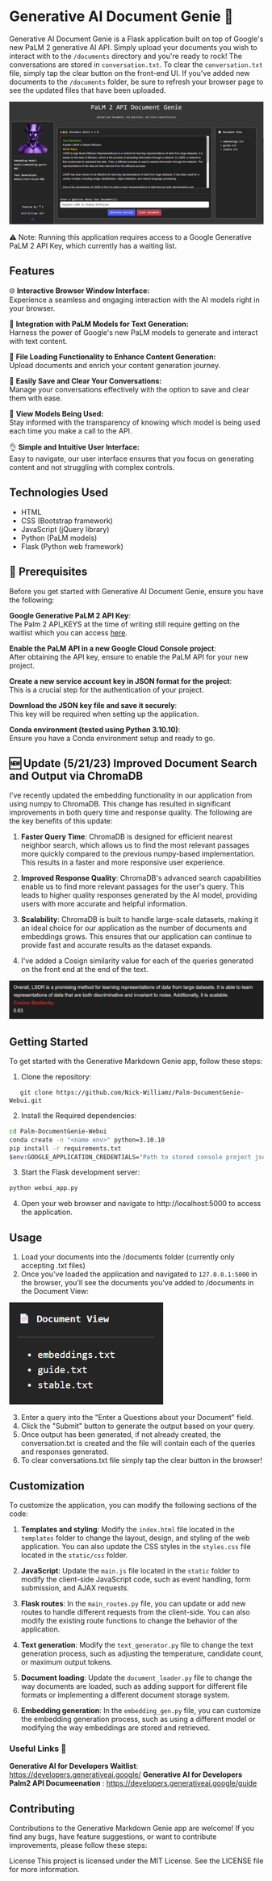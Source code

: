# Generative AI Document Genie :genie:

Generative AI Document Genie is a Flask application built on top of Google's new PaLM 2 generative AI API. Simply upload your documents you wish to interact with to the `/documents` directory and you're ready to rock! The conversations are stored in `conversation.txt`. To clear the `conversation.txt` file, simply tap the clear button on the front-end UI. If you've added new documents to the `/documents` folder, be sure to refresh your browser page to see the updated files that have been uploaded. 

![Image showing working application running in browser](/static/img/PaLM2_Doc_Genie.png)


⚠️ Note: Running this application requires access to a Google Generative PaLM 2 API Key, which currently has a waiting list.

## Features

🌐 **Interactive Browser Window Interface:**  
Experience a seamless and engaging interaction with the AI models right in your browser.

🤖 **Integration with PaLM Models for Text Generation:**  
Harness the power of Google's new PaLM models to generate and interact with text content.

📁 **File Loading Functionality to Enhance Content Generation:**  
Upload documents and enrich your content generation journey.

💾 **Easily Save and Clear Your Conversations:**  
Manage your conversations effectively with the option to save and clear them with ease.

👀 **View Models Being Used:**  
Stay informed with the transparency of knowing which model is being used each time you make a call to the API.

👌 **Simple and Intuitive User Interface:**  
Easy to navigate, our user interface ensures that you focus on generating content and not struggling with complex controls.

## Technologies Used

- HTML
- CSS (Bootstrap framework)
- JavaScript (jQuery library)
- Python (PaLM models)
- Flask (Python web framework)


## :key: Prerequisites

Before you get started with Generative AI Document Genie, ensure you have the following:

**Google Generative PaLM 2 API Key**: <br>
   The Palm 2 API_KEYS at the time of writing still require getting on the waitlist which you can access [here](https://developers.generativeai.google/).

**Enable the PaLM API in a new Google Cloud Console project**:<br>
   After obtaining the API key, ensure to enable the PaLM API for your new project.

**Create a new service account key in JSON format for the project**:<br>
   This is a crucial step for the authentication of your project.

**Download the JSON key file and save it securely**:<br>
   This key will be required when setting up the application.

**Conda environment (tested using Python 3.10.10)**:<br>
   Ensure you have a Conda environment setup and ready to go.


## 🆕 Update (5/21/23) Improved Document Search and Output via ChromaDB 

I've recently updated the embedding functionality in our application from using numpy to ChromaDB. This change has resulted in significant improvements in both query time and response quality. The following are the key benefits of this update:

1. **Faster Query Time**: ChromaDB is designed for efficient nearest neighbor search, which allows us to find the most relevant passages more quickly compared to the previous numpy-based implementation. This results in a faster and more responsive user experience.

2. **Improved Response Quality**: ChromaDB's advanced search capabilities enable us to find more relevant passages for the user's query. This leads to higher quality responses generated by the AI model, providing users with more accurate and helpful information.

3. **Scalability**: ChromaDB is built to handle large-scale datasets, making it an ideal choice for our application as the number of documents and embeddings grows. This ensures that our application can continue to provide fast and accurate results as the dataset expands.

4. I've added a Cosign similarity value for each of the queries generated on the front end at the end of the text.

![Image showign new feature added to chat window](/static/img/cosign_sims.png)

## Getting Started

To get started with the Generative Markdown Genie app, follow these steps:

1. Clone the repository:
```
   git clone https://github.com/Nick-Williamz/Palm-DocumentGenie-Webui.git
```

2. Install the Required dependencies:

```bash
cd Palm-DocumentGenie-Webui
conda create -n "<name env>" python=3.10.10
pip install -r requirements.txt
$env:GOOGLE_APPLICATION_CREDENTIALS="Path to stored console project json key"
```

3. Start the Flask development server:

```bash
python webui_app.py
```

4. Open your web browser and navigate to http://localhost:5000 to access the application.

## Usage

1. Load your documents into the /documents folder (currently only accepting .txt files)
2. Once you've loaded the application and navigated to `127.0.0.1:5000` in the browser, you'll see the documents you've added to /documents in the Document View:

![Image showing document view during runtime](static/img/doc_view.png)

3. Enter a query into the "Enter a Questions about your Document" field.
4. Click the "Submit" button to generate the output based on your query.
5. Once output has been generated, if not already created, the conversation.txt is created and the file will contain each of the queries and responses generated.
6. To clear conversations.txt file simply tap the clear button in the browser!

## Customization
To customize the application, you can modify the following sections of the code:

1. **Templates and styling**: Modify the `index.html` file located in the `templates` folder to change the layout, design, and styling of the web application. You can also update the CSS styles in the `styles.css` file located in the `static/css` folder.

2. **JavaScript**: Update the `main.js` file located in the `static` folder to modify the client-side JavaScript code, such as event handling, form submission, and AJAX requests.

3. **Flask routes**: In the `main_routes.py` file, you can update or add new routes to handle different requests from the client-side. You can also modify the existing route functions to change the behavior of the application.

4. **Text generation**: Modify the `text_generator.py` file to change the text generation process, such as adjusting the temperature, candidate count, or maximum output tokens.

5. **Document loading**: Update the `document_loader.py` file to change the way documents are loaded, such as adding support for different file formats or implementing a different document storage system.

6. **Embedding generation**: In the `embedding_gen.py` file, you can customize the embedding generation process, such as using a different model or modifying the way embeddings are stored and retrieved.

### Useful Links :link:

**Generative AI for Developers Waitlist**: https://developers.generativeai.google/
**Generative AI for Developers Palm2 API Documeenation** : https://developers.generativeai.google/guide

## Contributing
Contributions to the Generative Markdown Genie app are welcome! If you find any bugs, have feature suggestions, or want to contribute improvements, please follow these steps:

License
This project is licensed under the MIT License. See the LICENSE file for more information.
